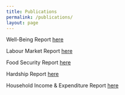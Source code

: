 ```yaml
---
title: Publications
permalink: /publications/
layout: page
---
```


Well-Being Report [here](https://vnso.gov.vu/index.php/en/nsdp-baseline-survey/analysis#well-being)

Labour Market Report [here](https://vnso.gov.vu/index.php/en/nsdp-baseline-survey/analysis#labour-market)

Food Security Report [here](https://vnso.gov.vu/index.php/en/nsdp-baseline-survey/analysis#food-security)

Hardship Report [here](https://vnso.gov.vu/index.php/en/nsdp-baseline-survey/analysis#hardship)

Household Income & Expenditure Report [here](https://vnso.gov.vu/index.php/en/nsdp-baseline-survey/analysis#income-expenditure)
